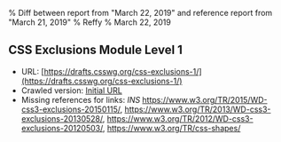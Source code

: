 % Diff between report from "March 22, 2019" and reference report from "March 21, 2019"
% Reffy
% March 22, 2019

## CSS Exclusions Module Level 1

- URL: [https://drafts.csswg.org/css-exclusions-1/](https://drafts.csswg.org/css-exclusions-1/)
- Crawled version: [Initial URL](https://drafts.csswg.org/css-exclusions-1/)
- Missing references for links: *INS* https://www.w3.org/TR/2015/WD-css3-exclusions-20150115/, https://www.w3.org/TR/2013/WD-css3-exclusions-20130528/, https://www.w3.org/TR/2012/WD-css3-exclusions-20120503/, https://www.w3.org/TR/css-shapes/



